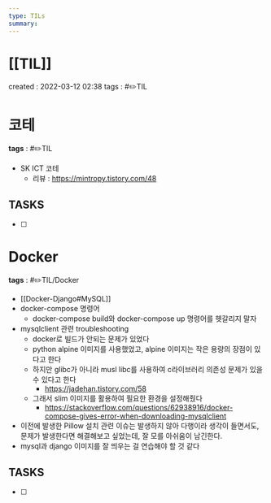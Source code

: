 ```yaml
---
type: TILs
summary: 
---
```


# [[TIL]]
created : 2022-03-12 02:38
tags : #✏️TIL

# 코테
**tags** : #✏️TIL
- SK ICT 코테
	- 리뷰 : https://mintropy.tistory.com/48

## TASKS
- [ ] 

# Docker
**tags** : #✏️TIL/Docker 
- [[Docker-Django#MySQL]]
- docker-compose 명령어
	- docker-compose build와 docker-compose up 명령어를 헷갈리지 말자
- mysqlclient 관련 troubleshooting
	- docker로 빌드가 안되는 문제가 있었다
	- python alpine 이미지를 사용했었고, alpine 이미지는 작은 용량의 장점이 있다고 한다
	- 하지만 glibc가 아니라 musl libc를 사용하여 c라이브러리 의존성 문제가 있을 수 있다고 한다
		- https://jadehan.tistory.com/58
	- 그래서 slim 이미지를 활용하여 필요한 환경을 설정해줬다
		- https://stackoverflow.com/questions/62938916/docker-compose-gives-error-when-downloading-mysqlclient
- 이전에 발생한 Pillow 설치 관련 이슈는 발생하지 않아 다행이라 생각이 들면서도, 문제가 발생한다면 해결해보고 싶었는데, 잘 모를 아쉬움이 남긴한다.
- mysql과 django 이미지를 잘 띄우는 걸 연습해야 할 것 같다

## TASKS
- [ ] 

